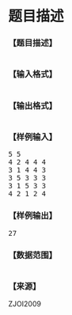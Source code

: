 # 题目描述


<h3>
【题目描述】
</h3>
<p>
<img src="/upload/image/20170427/20170427152015_71853.png" alt=""/> 
</p>
<h3>
【输入格式】
</h3>
<p>
<img src="/upload/image/20170427/20170427152024_74329.png" alt=""/> 
</p>
<h3>
【输出格式】
</h3>
<p>
<img src="/upload/image/20170427/20170427152032_67990.png" alt=""/> 
</p>
<h3>
【样例输入】
</h3>
<pre>5 5
4 2 4 4 4
3 1 4 4 3
3 5 3 3 3
3 1 5 3 3
4 2 1 2 4
</pre>
<h3>
【样例输出】
</h3>
<pre>27
</pre>
<h3>
【数据范围】
</h3>
<p>
<img src="/upload/image/20170427/20170427152202_27006.png" alt=""/> 
</p>
<h3>
【来源】
</h3>
<p>
ZJOI2009
</p>
